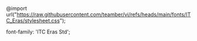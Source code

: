 @import url("https://raw.githubusercontent.com/teamber/vi/refs/heads/main/fonts/ITC_Eras/stylesheet.css");

font-family: 'ITC Eras Std';
